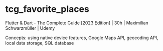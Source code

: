 # tcg_favorite_places

Flutter & Dart - The Complete Guide [2023 Edition] | 30h | Maximilian Schwarzmüller | Udemy

Concepts: using native device features, Google Maps API, geocoding API, local data storage, SQL database
